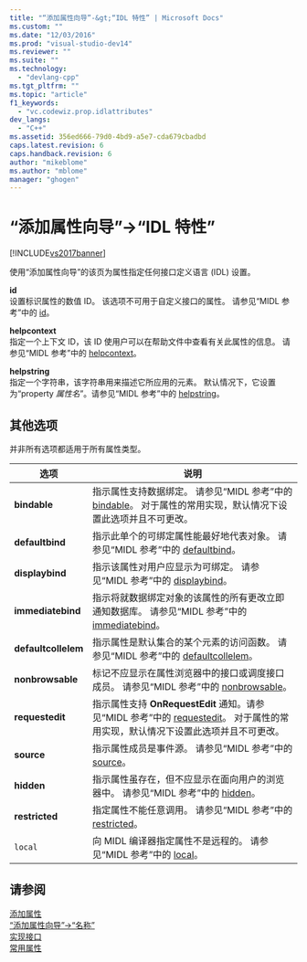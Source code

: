 ```yaml
---
title: "“添加属性向导”-&gt;“IDL 特性” | Microsoft Docs"
ms.custom: ""
ms.date: "12/03/2016"
ms.prod: "visual-studio-dev14"
ms.reviewer: ""
ms.suite: ""
ms.technology: 
  - "devlang-cpp"
ms.tgt_pltfrm: ""
ms.topic: "article"
f1_keywords: 
  - "vc.codewiz.prop.idlattributes"
dev_langs: 
  - "C++"
ms.assetid: 356ed666-79d0-4bd9-a5e7-cda679cbadbd
caps.latest.revision: 6
caps.handback.revision: 6
author: "mikeblome"
ms.author: "mblome"
manager: "ghogen"
---
```

# “添加属性向导”-&gt;“IDL 特性”
[!INCLUDE[vs2017banner](../assembler/inline/includes/vs2017banner.md)]

使用“添加属性向导”的该页为属性指定任何接口定义语言 \(IDL\) 设置。  
  
 **id**  
 设置标识属性的数值 ID。  该选项不可用于自定义接口的属性。  请参见“MIDL 参考”中的 [id](http://msdn.microsoft.com/library/windows/desktop/aa367040)。  
  
 **helpcontext**  
 指定一个上下文 ID，该 ID 使用户可以在帮助文件中查看有关此属性的信息。  请参见“MIDL 参考”中的 [helpcontext](http://msdn.microsoft.com/library/windows/desktop/aa366851)。  
  
 **helpstring**  
 指定一个字符串，该字符串用来描述它所应用的元素。  默认情况下，它设置为“property *属性名*”。请参见“MIDL 参考”中的 [helpstring](http://msdn.microsoft.com/library/windows/desktop/aa366856)。  
  
## 其他选项  
 并非所有选项都适用于所有属性类型。  
  
|选项|说明|  
|--------|--------|  
|**bindable**|指示属性支持数据绑定。  请参见“MIDL 参考”中的 [bindable](http://msdn.microsoft.com/library/windows/desktop/aa366738)。  对于属性的常用实现，默认情况下设置此选项并且不可更改。|  
|**defaultbind**|指示此单个的可绑定属性能最好地代表对象。  请参见“MIDL 参考”中的 [defaultbind](http://msdn.microsoft.com/library/windows/desktop/aa366790)。|  
|**displaybind**|指示该属性对用户应显示为可绑定。  请参见“MIDL 参考”中的 [displaybind](http://msdn.microsoft.com/library/windows/desktop/aa366804)。|  
|**immediatebind**|指示将就数据绑定对象的该属性的所有更改立即通知数据库。  请参见“MIDL 参考”中的 [immediatebind](http://msdn.microsoft.com/library/windows/desktop/aa367045)。|  
|**defaultcollelem**|指示属性是默认集合的某个元素的访问函数。  请参见“MIDL 参考”中的 [defaultcollelem](http://msdn.microsoft.com/library/windows/desktop/aa366792)。|  
|**nonbrowsable**|标记不应显示在属性浏览器中的接口或调度接口成员。  请参见“MIDL 参考”中的 [nonbrowsable](http://msdn.microsoft.com/library/windows/desktop/aa367117)。|  
|**requestedit**|指示属性支持 **OnRequestEdit** 通知。请参见“MIDL 参考”中的 [requestedit](http://msdn.microsoft.com/library/windows/desktop/aa367155)。  对于属性的常用实现，默认情况下设置此选项并且不可更改。|  
|**source**|指示属性成员是事件源。  请参见“MIDL 参考”中的 [source](http://msdn.microsoft.com/library/windows/desktop/aa367166)。|  
|**hidden**|指示属性虽存在，但不应显示在面向用户的浏览器中。  请参见“MIDL 参考”中的 [hidden](http://msdn.microsoft.com/library/windows/desktop/aa366861)。|  
|**restricted**|指定属性不能任意调用。  请参见“MIDL 参考”中的 [restricted](http://msdn.microsoft.com/library/windows/desktop/aa367157)。|  
|`local`|向 MIDL 编译器指定属性不是远程的。  请参见“MIDL 参考”中的 [local](http://msdn.microsoft.com/library/windows/desktop/aa367071)。|  
  
## 请参阅  
 [添加属性](../ide/adding-a-property-visual-cpp.md)   
 [“添加属性向导”\-\>“名称”](../ide/names-add-property-wizard.md)   
 [实现接口](../ide/implementing-an-interface-visual-cpp.md)   
 [常用属性](../ide/stock-properties.md)